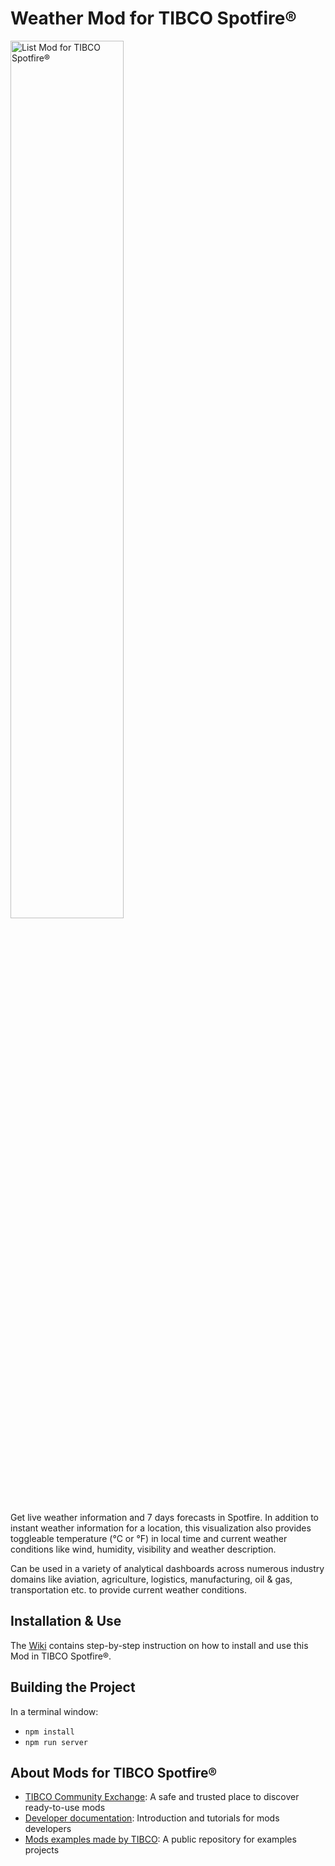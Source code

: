 # Weather Mod for TIBCO Spotfire®

<img src="https://community.tibco.com/servlet/rtaImage?eid=ka64z0000008Roa&feoid=00N4z000003259u&refid=0EM4z000005MpSK" alt="List Mod for TIBCO Spotfire®" width="60%">

Get live weather information and 7 days forecasts in Spotfire. In addition to instant weather information for a location, this visualization also provides toggleable temperature (°C or °F) in local time and current weather conditions like wind, humidity, visibility and weather description.

Can be used in a variety of analytical dashboards across numerous industry domains like aviation, agriculture, logistics, manufacturing, oil & gas, transportation etc. to provide current weather conditions.

## Installation & Use

The [Wiki](https://github.com/TIBCOSoftware/spotfire-mod-weather/wiki) contains step-by-step instruction on how to install and use this Mod in TIBCO Spotfire®.

## Building the Project

In a terminal window:
- `npm install`
- `npm run server`

## About Mods for TIBCO Spotfire®
-   [TIBCO Community Exchange](https://community.tibco.com/s/global-search/%40uri#q=mod%20for%20tibco%20spotfire&t=Exchange&sort=date%20descending): A safe and trusted place to discover ready-to-use mods
-   [Developer documentation](https://tibcosoftware.github.io/spotfire-mods/docs/): Introduction and tutorials for mods developers
-   [Mods examples made by TIBCO](https://github.com/TIBCOSoftware/spotfire-mods/releases/latest): A public repository for examples projects
